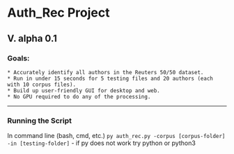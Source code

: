 # **Auth_Rec Project**
## V. alpha 0.1
### Goals:
    * Accurately identify all authors in the Reuters 50/50 dataset.
    * Run in under 15 seconds for 5 testing files and 20 authors (each with 10 corpus files).
    * Build up user-friendly GUI for desktop and web.
    * No GPU required to do any of the processing.
____
### Running the Script
In command line (bash, cmd, etc.)
``py auth_rec.py -corpus [corpus-folder] -in [testing-folder]``
    - if py does not work try python or python3